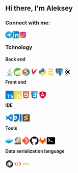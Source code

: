 ## Hi there, I'm Aleksey

### Connect with me:

[<img align="left" alt="Aleksey Curat | Telegram" width="22px" src="https://raw.githubusercontent.com/Lowton/lowton/main/contact/telegram.svg" />][telegram]
[<img align="left" alt="Aleksey Kouzmenko | LinkedIn" width="22px" src="https://raw.githubusercontent.com/Lowton/lowton/main/contact/linkedin.svg" />][linkedin]
[<img align="left" alt="Archie Low | Instagram" width="22px" src="https://raw.githubusercontent.com/Lowton/lowton/main/contact/instagram.svg" />][instagram]

<br />

### Tchnology
#### Back end
[<img align="left" alt="Java" title="Java" width="26px" src="https://raw.githubusercontent.com/Lowton/lowton/main/tools/java.svg" />][blank]
[<img align="left" alt="Spring Framework" title="Spring Framework" width="26px" src="https://raw.githubusercontent.com/Lowton/lowton/main/tools/spring.svg" />][blank]
[<img align="left" alt="JUnit" title="JUnit" width="26px" src="https://raw.githubusercontent.com/Lowton/lowton/main/tools/junit.svg" />][blank]
[<img align="left" alt="Maven" title="Maven" width="26px" src="https://raw.githubusercontent.com/Lowton/lowton/main/tools/maven.svg" />][blank]
[<img align="left" alt="Python" title="Python" width="26px" src="https://raw.githubusercontent.com/Lowton/lowton/main/tools/python.svg" />][blank]
[<img align="left" alt="SQL" title="SQL" width="26px" src="https://raw.githubusercontent.com/Lowton/lowton/main/tools/sql.svg" />][blank]
[<img align="left" alt="PostgreSQL" title="PostgreSQL" width="26px" src="https://raw.githubusercontent.com/Lowton/lowton/main/tools/postgresql.svg" />][blank]
[<img align="left" alt="Kafka" title="Kafka" width="26px" src="https://raw.githubusercontent.com/Lowton/lowton/main/tools/kafka.svg" />][blank]
<br />
#### Front end
[<img align="left" alt="TypeScript" title="TypeScript" width="26px" src="https://raw.githubusercontent.com/Lowton/lowton/main/tools/typescript.svg" />][blank]
[<img align="left" alt="JavaScript" title="JavaScript" width="26px" src="https://raw.githubusercontent.com/Lowton/lowton/main/tools/javascript.svg" />][blank]
[<img align="left" alt="HTML5" title="HTML5" width="26px" src="https://raw.githubusercontent.com/Lowton/lowton/main/tools/html.svg" />][blank]
[<img align="left" alt="CSS3" title="CSS3" width="26px" src="https://raw.githubusercontent.com/Lowton/lowton/main/tools/css.svg" />][blank]
[<img align="left" alt="Angular" title="Angular" width="26px" src="https://raw.githubusercontent.com/Lowton/lowton/main/tools/angular.svg" />][blank]
<br />
#### IDE
[<img align="left" alt="Visual Studio Code" title="Visual Studio Code" width="26px" src="https://raw.githubusercontent.com/Lowton/lowton/main/tools/vscode.svg" />][blank]
[<img align="left" alt="Intellij Idea" title="Intellij Idea" width="26px" src="https://raw.githubusercontent.com/Lowton/lowton/main/tools/intellij.svg" />][blank]
[<img align="left" alt="Sublime Text 3" title="Sublime Text 3" width="26px" src="https://raw.githubusercontent.com/Lowton/lowton/main/tools/sublime_text.svg" />][blank]
<br />
#### Tools
[<img align="left" alt="Docker" title="Docker" width="26px" src="https://raw.githubusercontent.com/Lowton/lowton/main/tools/docker.svg" />][blank]
[<img align="left" alt="Jenkins" title="Jenkins" width="26px" src="https://raw.githubusercontent.com/Lowton/lowton/main/tools/jenkins.svg" />][blank]
[<img align="left" alt="Git" title="Git" width="26px" src="https://raw.githubusercontent.com/Lowton/lowton/main/tools/git.svg" />][blank]
[<img align="left" alt="GitHub" title="GitHub" width="26px" src="https://raw.githubusercontent.com/Lowton/lowton/main/tools/github.svg" />][blank]
[<img align="left" alt="GitLab" title="GitLab" width="26px" src="https://raw.githubusercontent.com/Lowton/lowton/main/tools/gitlab.svg" />][blank]
[<img align="left" alt="Terminal" title="Terminal" width="26px" src="https://raw.githubusercontent.com/Lowton/lowton/main/tools/terminal.svg" />][blank]
<br />
#### Data serialization language
[<img align="left" alt="JSON" title="JSON" width="26px" src="https://raw.githubusercontent.com/Lowton/lowton/main/tools/json.svg" />][blank]
[<img align="left" alt="XML" title="XML" width="26px" src="https://raw.githubusercontent.com/Lowton/lowton/main/tools/xml.svg" />][blank]
[<img align="left" alt="Yaml" title="Yaml" width="26px" src="https://raw.githubusercontent.com/Lowton/lowton/main/tools/yaml.svg" />][blank]

<br />

[telegram]: https://t.me/curat
[linkedin]: https://linkedin.com/in/codeSTACKr
[instagram]: https://www.instagram.com/archie_low
[blank]: /